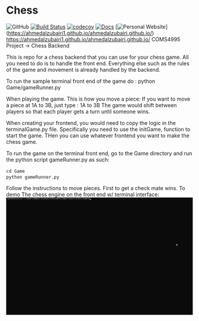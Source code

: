 # Chess
![GitHub](https://img.shields.io/github/license/AhmedAlzubairi1/COMS4995?style=plastic)
[![Build Status](https://travis-ci.org/AhmedAlzubairi1/Chess.svg?branch=master)](https://travis-ci.org/AhmedAlzubairi1/Chess)
[![codecov](https://codecov.io/gh/AhmedAlzubairi1/Chess/branch/master/graph/badge.svg?token=37GQ0IOMUG)](https://codecov.io/gh/AhmedAlzubairi1/Chess)
[![Docs](https://img.shields.io/readthedocs/chess.svg)](https://chess1.readthedocs.io)
[![Personal Website](https://img.shields.io/badge/lol-bob-blue)] (https://ahmedalzubairi1.github.io/ahmedalzubairi.github.io/)
https://ahmedalzubairi1.github.io/ahmedalzubairi.github.io/
COMS4995 Project -> Chess Backend


This is repo for a chess backend that you can use for your chess game. All you need to do is to handle the front end. Everything else such as the rules of the game and movement is already handled by the backend. 


To run the sample terminal front end of the game do : 
python Game/gameRunner.py

When playing the game. This is how you move a piece:
If you want to move a piece at 1A to 3B, just type : 1A to 3B
The game would shift between players so that each player gets a turn until someone wins. 


When creating your frontend, you would need to copy the logic in the terminalGame.py file. Specifically you need to use the initGame, function to start the game. THen you can use whatever frontend you want to make the chess game.

To run the game on the terminal front end, go to the Game directory and run the python script gameRunner.py as such:

```
cd Game
python gameRunner.py
```
Follow the instructions to move pieces. First to get a check mate wins.
To demo The chess engine on the front end w/ terminal interface:
![](demo.gif)
